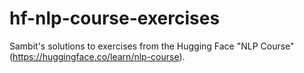 # hf-nlp-course-exercises

Sambit's solutions to exercises from the Hugging Face "NLP Course" (https://huggingface.co/learn/nlp-course).

